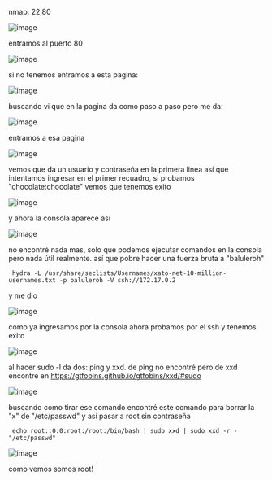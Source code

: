nmap: 22,80

![image](https://github.com/user-attachments/assets/28eb06bd-22a9-4d2e-be09-2177f3826681)

entramos al puerto 80

![image](https://github.com/user-attachments/assets/8c83f0ba-3079-487e-b448-ec8f37ff43ea)

si no tenemos entramos a esta pagina:

![image](https://github.com/user-attachments/assets/1b89a79e-1d5a-4517-b6bb-d6a16b3c4f5b)

buscando vi que en la pagina da como paso a paso pero me da: 

![image](https://github.com/user-attachments/assets/7c8eb49a-2e3e-402a-b2b2-d4e30f3faba4)

entramos a esa pagina

![image](https://github.com/user-attachments/assets/c62698a4-609f-436c-b502-d382473cfe74)

vemos que da un usuario y contraseña en la primera linea así que intentamos ingresar en el primer recuadro, si probamos "chocolate:chocolate" vemos que tenemos exito

![image](https://github.com/user-attachments/assets/cefac903-03c9-4b4c-85e6-96b1113e6400)

y ahora la consola aparece así

![image](https://github.com/user-attachments/assets/783449d9-f338-4c6f-bb97-8da5038ead2f)

no encontré nada mas, solo que podemos ejecutar comandos en la consola pero nada útil realmente. así que pobre hacer una fuerza bruta a "baluleroh" 

     hydra -L /usr/share/seclists/Usernames/xato-net-10-million-usernames.txt -p baluleroh -V ssh://172.17.0.2 

y me dio

![image](https://github.com/user-attachments/assets/0952207a-3e56-45f8-81cd-b78424d74017)

como ya ingresamos por la consola ahora probamos por el ssh y tenemos exito

![image](https://github.com/user-attachments/assets/04cb4936-b9f9-4e40-868b-e22dda8e6996)

al hacer sudo -l da dos: ping y xxd. de ping no encontré pero de xxd encontre en https://gtfobins.github.io/gtfobins/xxd/#sudo 

![image](https://github.com/user-attachments/assets/48db3966-35bf-4ee2-9df4-2c6e4e7890a8)

buscando como tirar ese comando encontré este comando para borrar la "x" de "/etc/passwd" y así pasar a root sin contraseña

     echo root::0:0:root:/root:/bin/bash | sudo xxd | sudo xxd -r - "/etc/passwd"

![image](https://github.com/user-attachments/assets/b1e42abe-387c-4ab5-a0f3-914968caf6a4)

como vemos somos root!

